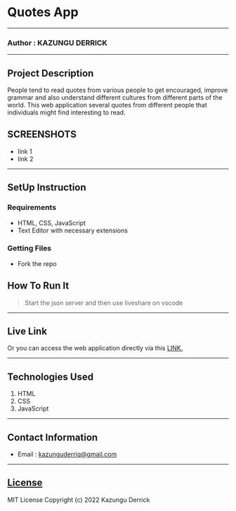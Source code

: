 # Quotes App
*****
### Author : KAZUNGU DERRICK
****
## Project Description
People tend to read quotes from various people to get encouraged, improve grammar and also understand different cultures from different parts of the world. This web application several quotes from different people that individuals might find interesting to read.

## SCREENSHOTS
- link 1
- link 2


********
## SetUp Instruction
### Requirements
* HTML, CSS, JavaScript
* Text Editor with necessary extensions



### Getting Files
* Fork the repo



## How To Run It
>  Start the json server and then use liveshare on vscode
*****
## Live Link
Or you can access the web application directly via this [LINK.](https://kazungu1.github.io/Quotes-App/)
*****
## Technologies Used
1. HTML
2. CSS
3. JavaScript
*****
## Contact Information
* Email : kazunguderriq@gmail.com
*****
## [License](LICENSE)
MIT License
Copyright (c) 2022 Kazungu Derrick